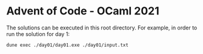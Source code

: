 # Advent of Code - OCaml 2021

The solutions can be executed in this root directory.
For example, in order to run the solution for day 1:

```bash
dune exec ./day01/day01.exe ./day01/input.txt
```
